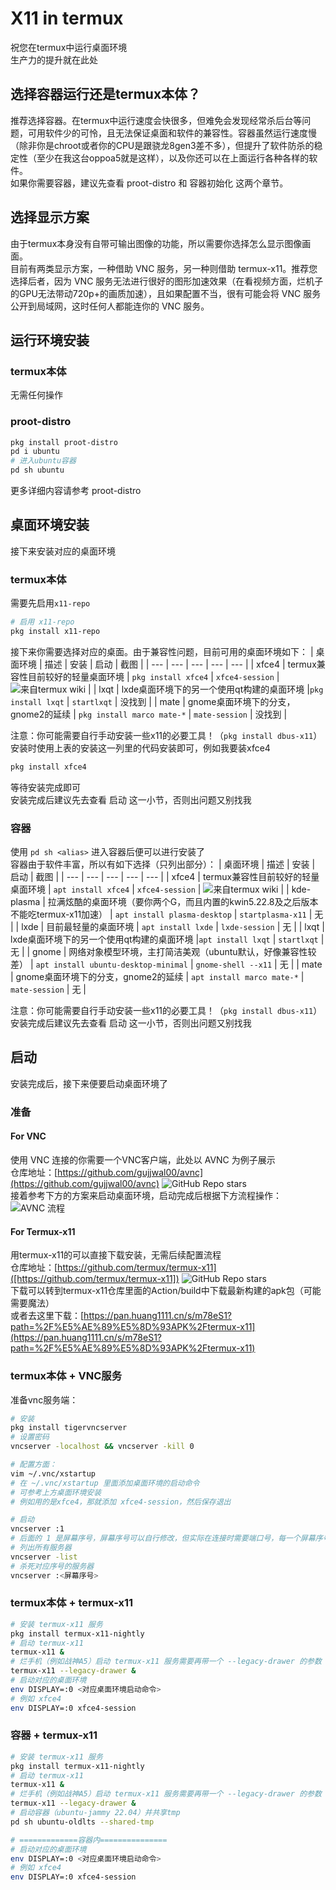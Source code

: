 # X11 in termux
祝您在termux中运行桌面环境  
生产力的提升就在此处
## 选择容器运行还是termux本体？
推荐选择容器。在termux中运行速度会快很多，但难免会发现经常杀后台等问题，可用软件少的可怜，且无法保证桌面和软件的兼容性。容器虽然运行速度慢（除非你是chroot或者你的CPU是跟骁龙8gen3差不多），但提升了软件防杀的稳定性（至少在我这台oppoa5就是这样），以及你还可以在上面运行各种各样的软件。  
如果你需要容器，建议先查看 proot-distro 和 容器初始化 这两个章节。
## 选择显示方案
由于termux本身没有自带可输出图像的功能，所以需要你选择怎么显示图像画面。  
目前有两类显示方案，一种借助 VNC 服务，另一种则借助 termux-x11。推荐您选择后者，因为 VNC 服务无法进行很好的图形加速效果（在看视频方面，烂机子的GPU无法带动720p+的画质加速），且如果配置不当，很有可能会将 VNC 服务公开到局域网，这时任何人都能连你的 VNC 服务。
## 运行环境安装
### termux本体
无需任何操作
### proot-distro
```bash
pkg install proot-distro
pd i ubuntu
# 进入ubuntu容器
pd sh ubuntu
```
更多详细内容请参考 proot-distro
## 桌面环境安装
接下来安装对应的桌面环境
### termux本体
需要先启用`x11-repo`  
```bash
# 启用 x11-repo
pkg install x11-repo
```
接下来你需要选择对应的桌面。由于兼容性问题，目前可用的桌面环境如下：
| 桌面环境 | 描述 | 安装 | 启动 | 截图 |
| --- | --- | --- | --- | --- |
| xfce4 | termux兼容性目前较好的轻量桌面环境 | `pkg install xfce4` | `xfce4-session` | ![来自termux wiki](https://wiki.termux.com/wiki/File:Termux_XFCE.png) |
| lxqt | lxde桌面环境下的另一个使用qt构建的桌面环境 |`pkg install lxqt` | `startlxqt` | 没找到 |
| mate | gnome桌面环境下的分支，gnome2的延续 | `pkg install marco mate-*` | `mate-session` | 没找到 |
  
注意：你可能需要自行手动安装一些x11的必要工具！（`pkg install dbus-x11`）
安装时使用上表的安装这一列里的代码安装即可，例如我要装xfce4
```bash
pkg install xfce4
```
等待安装完成即可  
安装完成后建议先去查看 启动 这一小节，否则出问题又别找我
### 容器
使用 `pd sh <alias>` 进入容器后便可以进行安装了  
容器由于软件丰富，所以有如下选择（只列出部分）：
| 桌面环境 | 描述 | 安装 | 启动 | 截图 |
| --- | --- | --- | --- | --- |
| xfce4 | termux兼容性目前较好的轻量桌面环境 | `apt install xfce4` | `xfce4-session` | ![来自termux wiki](https://wiki.termux.com/wiki/File:Termux_XFCE.png) |
| kde-plasma | 拉满炫酷的桌面环境（要你两个G，而且内置的kwin5.22.8及之后版本不能吃termux-x11加速） | `apt install plasma-desktop` | `startplasma-x11` | 无 |
| lxde | 目前最轻量的桌面环境 | `apt install lxde` | `lxde-session` | 无 |
| lxqt | lxde桌面环境下的另一个使用qt构建的桌面环境 |`apt install lxqt` | `startlxqt` | 无 |
| gnome | 网络对象模型环境，主打简洁美观（ubuntu默认，好像兼容性较差） | `apt install ubuntu-desktop-minimal` | `gnome-shell --x11` | 无 |
| mate | gnome桌面环境下的分支，gnome2的延续 | `apt install marco mate-*` | `mate-session` | 无 |
  
注意：你可能需要自行手动安装一些x11的必要工具！（`pkg install dbus-x11`）  
安装完成后建议先去查看 启动 这一小节，否则出问题又别找我
## 启动
安装完成后，接下来便要启动桌面环境了
### 准备
#### For VNC
使用 VNC 连接的你需要一个VNC客户端，此处以 AVNC 为例子展示  
仓库地址：[https://github.com/gujjwal00/avnc](https://github.com/gujjwal00/avnc) ![GitHub Repo stars](https://img.shields.io/github/stars/gujjwal00/avnc)  
接着参考下方的方案来启动桌面环境，启动完成后根据下方流程操作：  
![AVNC 流程](https://toads-docs.readthedocs.io/zh-cn/latest/_images/termux/avnc.png)  
#### For Termux-x11
用termux-x11的可以直接下载安装，无需后续配置流程  
仓库地址：[https://github.com/termux/termux-x11]([https://github.com/termux/termux-x11]) ![GitHub Repo stars](https://img.shields.io/github/stars/termux/termux-x11)  
下载可以转到termux-x11仓库里面的Action/build中下载最新构建的apk包（可能需要魔法）  
或者去这里下载：[https://pan.huang1111.cn/s/m78eS1?path=%2F%E5%AE%89%E5%8D%93APK%2Ftermux-x11](https://pan.huang1111.cn/s/m78eS1?path=%2F%E5%AE%89%E5%8D%93APK%2Ftermux-x11)
### termux本体 + VNC服务
准备vnc服务端：
```bash
# 安装
pkg install tigervncserver
# 设置密码
vncserver -localhost && vncserver -kill 0

# 配置方面：
vim ~/.vnc/xstartup
# 在 ~/.vnc/xstartup 里面添加桌面环境的启动命令
# 可参考上方桌面环境安装
# 例如用的是xfce4，那就添加 xfce4-session，然后保存退出

# 启动
vncserver :1
# 后面的 1 是屏幕序号，屏幕序号可以自行修改，但实际在连接时需要端口号，每一个屏幕序号所对应的端口号为 5900+<屏幕序号>，例如这里是1，那么端口号就是5901
# 列出所有服务器
vncserver -list
# 杀死对应序号的服务器
vncserver :<屏幕序号>
```
### termux本体 + termux-x11
```bash
# 安装 termux-x11 服务
pkg install termux-x11-nightly
# 启动 termux-x11
termux-x11 &
# 烂手机（例如战神A5）启动 termux-x11 服务需要再带一个 --legacy-drawer 的参数
termux-x11 --legacy-drawer &
# 启动对应的桌面环境
env DISPLAY=:0 <对应桌面环境启动命令>
# 例如 xfce4
env DISPLAY=:0 xfce4-session
```
### 容器 + termux-x11
```bash
# 安装 termux-x11 服务
pkg install termux-x11-nightly
# 启动 termux-x11
termux-x11 &
# 烂手机（例如战神A5）启动 termux-x11 服务需要再带一个 --legacy-drawer 的参数
termux-x11 --legacy-drawer &
# 启动容器（ubuntu-jammy 22.04）并共享tmp
pd sh ubuntu-oldlts --shared-tmp

# =============容器内===============
# 启动对应的桌面环境
env DISPLAY=:0 <对应桌面环境启动命令>
# 例如 xfce4
env DISPLAY=:0 xfce4-session
```